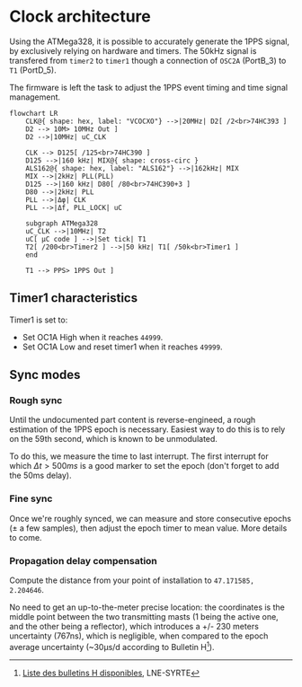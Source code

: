 # Clock architecture
Using the ATMega328, it is possible to accurately generate the 1PPS signal, by exclusively relying on hardware and timers.
The 50kHz signal is transfered from `timer2` to `timer1` though a connection of `OSC2A` (PortB_3) to `T1` (PortD_5).

The firmware is left the task to adjust the 1PPS event timing and time signal management.

```mermaid
flowchart LR
    CLK@{ shape: hex, label: "VCOCXO"} -->|20MHz| D2[ /2<br>74HC393 ]
    D2 --> 10M> 10MHz Out ]
    D2 -->|10MHz| uC_CLK
    
    CLK --> D125[ /125<br>74HC390 ]
    D125 -->|160 kHz| MIX@{ shape: cross-circ }
    ALS162@{ shape: hex, label: "ALS162"} -->|162kHz| MIX
    MIX -->|2kHz| PLL(PLL)
    D125 -->|160 kHz| D80[ /80<br>74HC390+3 ]
    D80 -->|2kHz| PLL
    PLL -->|Δφ| CLK
    PLL -->|Δf, PLL_LOCK| uC

    subgraph ATMega328
    uC_CLK -->|10MHz| T2
    uC[ µC code ] -->|Set tick| T1
    T2[ /200<br>Timer2 ] -->|50 kHz| T1[ /50k<br>Timer1 ]
    end

    T1 --> PPS> 1PPS Out ]
```

## Timer1 characteristics
Timer1 is set to:
  - Set OC1A High when it reaches `44999`.
  - Set OC1A Low and reset timer1 when it reaches `49999`.

## Sync modes
### Rough sync
Until the undocumented part content is reverse-engineed, a rough estimation of the 1PPS epoch is necessary.
Easiest way to do this is to rely on the 59th second, which is known to be unmodulated.

To do this, we measure the time to last interrupt. The first interrupt for which $`Δt > 500ms`$ is a good marker to set the epoch (don't forget to add the 50ms delay). 

### Fine sync
Once we're roughly synced, we can measure and store consecutive epochs (± a few samples), then adjust the epoch timer to mean value. More details to come.

### Propagation delay compensation
Compute the distance from your point of installation to `47.171585, 2.204646`. 

No need to get an up-to-the-meter precise location: the coordinates is the middle point between the two transmitting masts (1 being the active one, and the other being a reflector), which introduces a +/- 230 meters uncertainty (767ns), which is negligible, when compared to the epoch average uncertainty (~30µs/d according to Bulletin H[^1]).

[^1]: [Liste des bulletins H disponibles](https://syrte.obspm.fr/tfc/temps/outgoing_data/laboTAF/bulH/liste_bulh.php), LNE-SYRTE
